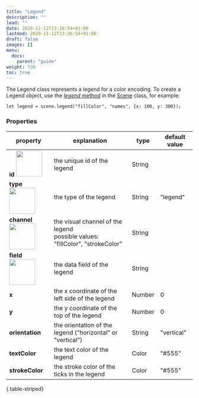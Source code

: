 ```yaml
---
title: "Legend"
description: ""
lead: ""
date: 2020-11-12T13:26:54+01:00
lastmod: 2020-11-12T13:26:54+01:00
draft: false
images: []
menu:
  docs:
    parent: "guide"
weight: 730
toc: true
---
```


The Legend class represents a legend for a color encoding. To create a Legend object, use the [_legend_ method](../../group/scene/#methods-create-guides) in the [Scene](../../group/scene/) class, for example:

    let legend = scene.legend("fillColor", "names", {x: 100, y: 300});

### Properties
| property |  explanation   | type | default value |
| --- | --- | --- | --- |
|**id** <img width="70px" src="../../readonly.png">| the unique id of the legend | String |  | 
|**type** <img width="70px" src="../../readonly.png"> | the type of the legend | String | "legend" | 
|**channel** <img width="70px" src="../../readonly.png">| the visual channel of the legend<br>possible values: "fillColor", "strokeColor" | String | | 
|**field** <img width="70px" src="../../readonly.png">| the data field of the legend | String | | 
|**x**| the x coordinate of the left side of the legend | Number | 0 | 
|**y**| the y coordinate of the top of the legend | Number | 0 | 
|**orientation**| the orientation of the legend ("horizontal" or "vertical") | String | "vertical" |
|**textColor**| the text color of the legend | Color | "#555" | 
|**strokeColor**| the stroke color of the ticks in the legend | Color | "#555" | 
{.table-striped}